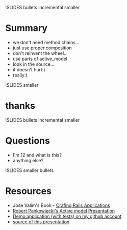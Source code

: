 !SLIDES bullets incremental smaller
# Summary

* we don't need method chains...
* just use proper composition
* don't reinvent the wheel...
* use parts of active_model 
* look in the source...
* it doesn't hurt:)
* really:)

!SLIDES smaller
# thanks

!SLIDES bullets incremental smaller
# Questions

* I'm 12 and what is this?
* anything else?

!SLIDES smaller bullets
# Resources

* Jose Valim's Book - [Crafing Rails Applications](http://pragprog.com/titles/jvrails/crafting-rails-applications)
* [Robert Pankowiecki's Active model Presentation](http://drug-activemodel-presentation.heroku.com/)
* [Demo application (with tests) on my github account](https://github.com/mehowte/file_record)
* [source of this presentation](https://github.com/mehowte/rails_3_x_internals_active_model)
